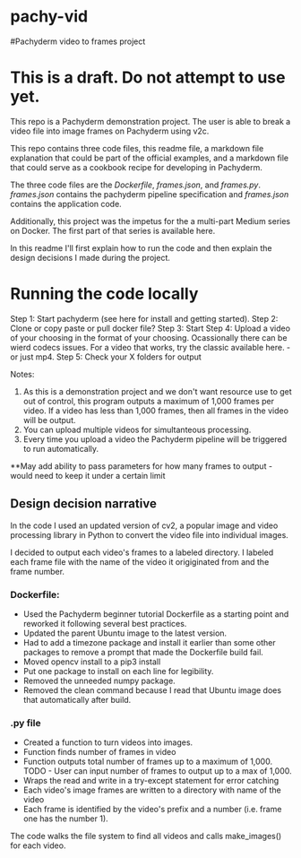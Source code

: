 # pachy-vid
#Pachyderm video to frames project

# This is a draft. Do not attempt to use yet.

This repo is a Pachyderm demonstration project. The user is able to break a video file into image frames on Pachyderm using v2c. 

This repo contains three code files, this readme file, a markdown file explanation that could be part of the official examples, and a markdown file that could serve as a cookbook recipe for developing in Pachyderm. 

The three code files are the *Dockerfile*, *frames.json*, and *frames.py*. *frames.json* contains the pachyderm pipeline specification and *frames.json* contains the application code.

Additionally, this project was the impetus for the a multi-part Medium series on Docker. The first part of that series is available here. 

In this readme I'll first explain how to run the code and then explain the design decisions I made during the project. 

# Running the code locally

Step 1: Start pachyderm (see here for install and getting started).
Step 2: Clone or copy paste or pull docker file?
Step 3: Start 
Step 4: Upload a video of your choosing in the format of your choosing. Ocassionally there can be wierd codecs issues. For a video that works, try the classic available here. - or just mp4. 
Step 5: Check your X folders for output


Notes: 
1. As this is a demonstration project and we don't want resource use to get out of control, this program outputs a maximum of 1,000 frames per video. If a video has less than 1,000 frames, then all frames in the video will be output.
2. You can upload multiple videos for simultanteous processing.
3. Every time you upload a video the Pachyderm pipeline will be triggered to run automatically.


**May add ability to pass parameters for how many frames to output - would need to keep it under a certain limit


## Design decision narrative

In the code I used an updated version of cv2, a popular image and video processing library in Python to convert the video file into individual images.

I decided to output each video's frames to a labeled directory. I labeled each frame file with the name of the video it origiginated from and the frame number.

### Dockerfile:
- Used the Pachyderm beginner tutorial Dockerfile as a starting point and reworked it following several best practices. 
- Updated the parent Ubuntu image to the latest version.
- Had to add a timezone package and install it earlier than some other packages to remove a prompt that made the Dockerfile build fail.
- Moved opencv install to a pip3 install
- Put one package to install on each line for legibility.
- Removed the unneeded numpy package.
- Removed the clean command because I read that Ubuntu image does that automatically after build.

### .py file
- Created a function to turn videos into images.
- Function finds number of frames in video
- Function outputs total number of frames up to a maximum of 1,000.
TODO - User can input number of frames to output up to a max of 1,000.
- Wraps the read and write in a try-except statement for error catching
- Each video's image frames are written to a directory with name of the video
- Each frame is identified by the video's prefix and a number (i.e. frame one has the number 1).

The code walks the file system to find all videos and calls make_images() for each video.
